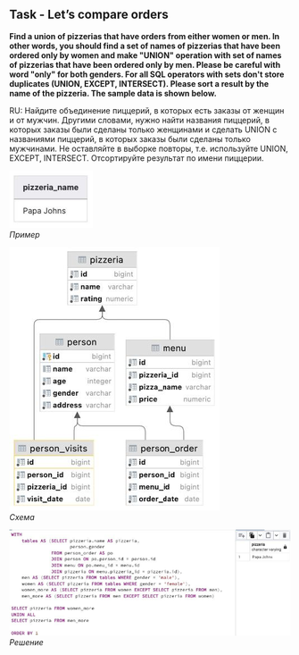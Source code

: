 ## Task - Let’s compare orders

**Find a union of pizzerias that have orders from either women or men. In other words, you should find a set of names of pizzerias that have been ordered only by women and make "UNION" operation with set of names of pizzerias that have been ordered only by men. Please be careful with word "only" for both genders. For all SQL operators with sets don't store duplicates (UNION, EXCEPT, INTERSECT).  Please sort a result by the name of the pizzeria. The sample data is shown below.**

RU: Найдите объединение пиццерий, в которых есть заказы от женщин и от мужчин. Другими словами, нужно найти названия пиццерий, в которых заказы были сделаны только женщинами и сделать UNION с названиями пиццерий, в которых заказы были сделаны только мужчинами. Не оставляйте в выборке повторы, т.е. используйте UNION, EXCEPT, INTERSECT. Отсортируйте результат по имени пиццерии.

![Screenshot](../screenshots/ex_ex04.jpg "Пример")\
*Пример*

![Screenshot](../screenshots/scheme.jpg "Схема")\
*Схема*

![Screenshot](../screenshots/ex04.jpg "Решение")\
*Решение*